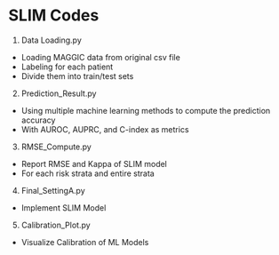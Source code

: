 # SLIM Codes
1. Data Loading.py
- Loading MAGGIC data from original csv file
- Labeling for each patient
- Divide them into train/test sets 

2. Prediction_Result.py
- Using multiple machine learning methods to compute the prediction accuracy
- With AUROC, AUPRC, and C-index as metrics

3. RMSE_Compute.py
- Report RMSE and Kappa of SLIM model
- For each risk strata and entire strata

4. Final_SettingA.py
- Implement SLIM Model

5. Calibration_Plot.py
- Visualize Calibration of ML Models
